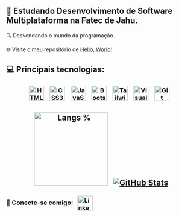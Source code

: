 
## 🚀 Estudando Desenvolvimento de Software Multiplataforma na Fatec de Jahu.
🔍 Desvendando o mundo da programação.

🌐 Visite o meu repositório de [Hello, World!](https://github.com/lucas-bardeli/hello-world)

## 💻 Principais tecnologias:
<h3 align="center">
  <a href="#"><img src="https://cdn.jsdelivr.net/gh/devicons/devicon@latest/icons/html5/html5-original.svg" alt="HTML5" align="center" width="40"></a> &nbsp;&nbsp;
  <a href="#"><img src="https://cdn.jsdelivr.net/gh/devicons/devicon@latest/icons/css3/css3-original.svg" alt="CSS3" align="center" width="40"></a> &nbsp;&nbsp;
  <a href="#"><img src="https://cdn.jsdelivr.net/gh/devicons/devicon@latest/icons/javascript/javascript-original.svg" alt="JavaScript" align="center" width="40"></a> &nbsp;&nbsp;
  <a href="#"><img src="https://cdn.jsdelivr.net/gh/devicons/devicon@latest/icons/bootstrap/bootstrap-original.svg" alt="Bootstrap" align="center" width="40"></a> &nbsp;&nbsp;
  <a href="#"><img src="https://cdn.jsdelivr.net/gh/devicons/devicon@latest/icons/tailwindcss/tailwindcss-original.svg" alt="Tailwind CSS" align="center" width="40"></a> &nbsp;&nbsp;
  <a href="#"><img src="https://cdn.jsdelivr.net/gh/devicons/devicon@latest/icons/vscode/vscode-original.svg" alt="Visual Studio Code" align="center" width="40"></a> &nbsp;&nbsp;
  <a href="#"><img src="https://cdn.jsdelivr.net/gh/devicons/devicon@latest/icons/git/git-original.svg" alt="Git" align="center" width="40"></a> &nbsp;&nbsp;
</h3>

##
<h2 align="center">
  <a href="#"><img src="https://github-readme-stats.vercel.app/api/top-langs/?username=lucas-bardeli&theme=github_dark&layout=donut&langs_count=4" alt="Langs %" height="195"></a> &nbsp;
  <a href="#"><img src="https://github-readme-stats.vercel.app/api?username=lucas-bardeli&show_icons=true&theme=github_dark" alt="GitHub Stats"></a>
</h2>

<h3>
  👋 Conecte-se comigo: &nbsp;
  <a href="https://www.linkedin.com/in/lucas-bardeli/">
    <img src="https://cdn.jsdelivr.net/gh/devicons/devicon@latest/icons/linkedin/linkedin-original.svg" alt="LinkedIn" align="center" width="40">
  </a>
</h3>
